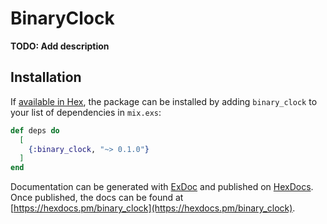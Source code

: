 # BinaryClock

**TODO: Add description**

## Installation

If [available in Hex](https://hex.pm/docs/publish), the package can be installed
by adding `binary_clock` to your list of dependencies in `mix.exs`:

```elixir
def deps do
  [
    {:binary_clock, "~> 0.1.0"}
  ]
end
```

Documentation can be generated with [ExDoc](https://github.com/elixir-lang/ex_doc)
and published on [HexDocs](https://hexdocs.pm). Once published, the docs can
be found at [https://hexdocs.pm/binary_clock](https://hexdocs.pm/binary_clock).

